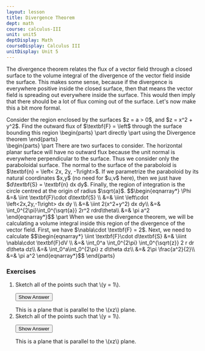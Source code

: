 ```yaml
---
layout: lesson
title: Divergence Theorem
dept: math
course: calculus-III
unit: unit5
deptDisplay: Math
courseDisplay: Calculus III
unitDisplay: Unit 5
---
```


The divergence theorem relates the flux of a vector field through a closed surface to the volume integral of the divergence of the vector field inside the surface. This makes some sense, because if the divergence is everywhere positive inside the closed surface, then that means the vector field is spreading out everywhere inside the surface. This would then imply that there should be a lot of flux coming out of the surface. Let's now make this a bit more formal. 


<div class="example">
Consider the region enclosed by the surfaces $z = a > 0$,  and $z = x^2 + y^2$. Find the outward flux of $\textbf{F} = \left<x,y,0\right>$ through the surface bounding this region
\begin{parts}
\part directly
\part using the Divergence theorem
\end{parts}

<div class="exampleSolution">
\begin{parts}
\part There are two surfaces to consider. The horizontal planar surface will have no outward flux because the unit normal is everywhere perpendicular to the surface. Thus we consider only the paraboloidal surface. The normal to the surface of the paraboloid is $\textbf{n} = \left< 2x, 2y, -1\right>$. If we parametrize the paraboloid by its natural coordinates $x,y$ (no need for $u,v$ here), then we just have $d\textbf{S} = \textbf{n} dx dy$. Finally, the region of integration is the circle centred at the origin of radius $\sqrt{a}$.  
$$\begin{eqnarray*}
\Phi &=& \iint \textbf{F}\cdot d\textbf{S} \\
&=& \iint \left<x,y,0\right>\cdot \left<2x,2y,-1\right> dx dy \\
&=& \iint 2(x^2+y^2) dx dy\\
&=& \int_0^{2\pi}\int_0^{\sqrt{a}} 2r^2 rdrd\theta\\
&=& \pi a^2
\end{eqnarray*}$$
\part When we use the divergence theorem, we will be calculating a volume integral inside this region of the divergence of the vector field. First, we have $\nabla\cdot \textbf{F} = 2$. Next, we need to calculate
$$\begin{eqnarray*}
\iint \textbf{F}\cdot d\textbf{S} &=& \iiint \nabla\cdot \textbf{F}dV \\
&=& \int_0^a \int_0^{2\pi} \int_0^{\sqrt{z}} 2 r dr d\theta dz\\
&=& \int_0^a\int_0^{2\pi} z d\theta dz\\
&=& 2\pi \frac{a^2}{2}\\
&=& \pi a^2
\end{eqnarray*}$$
\end{parts}
</div>
</div>


### Exercises

<ol>
<li> <div> Sketch all of the points such that \(y = 1\). </div>

<button onclick="myFunction('answer2')" class="answerButton">Show Answer</button>
<div  id="answer2" class="answer">
This is a plane that is parallel to the \(xz\) plane. 
</div> </li>
<li> <div> Sketch all of the points such that \(y = 1\). </div>

<button onclick="myFunction('answer2')" class="answerButton">Show Answer</button>
<div  id="answer2" class="answer">
This is a plane that is parallel to the \(xz\) plane. 
</div> </li>
</ol>

